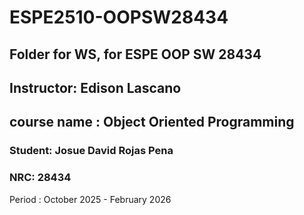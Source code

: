 # ESPE2510-OOPSW28434

## Folder for WS, for ESPE OOP SW 28434

## Instructor: Edison Lascano

## course name : Object Oriented Programming

### Student: Josue David Rojas Pena

### NRC: 28434

Period : October 2025 - February 2026

